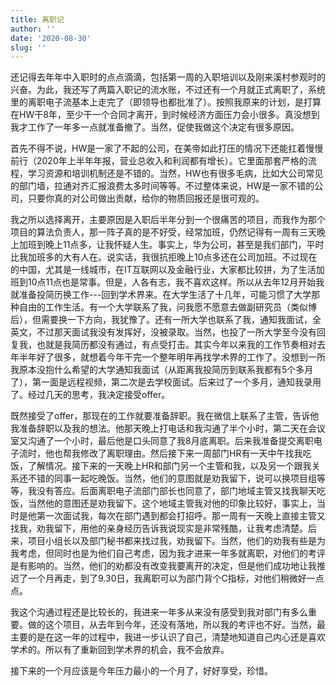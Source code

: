 ```yaml
---
title: 离职记
author: ''
date: '2020-08-30'
slug: ''
---
```


还记得去年年中入职时的点点滴滴，包括第一周的入职培训以及刚来溪村参观时的兴奋。为此，我还写了两篇入职记的流水账，不过还有一个月就正式离职了，系统里的离职电子流基本上走完了（即领导也都批准了）。按照我原来的计划，是打算在HW干8年，至少干一个合同才离开，到时候经济方面压力会小很多。真没想到我才工作了一年多一点就准备撤了。当然，促使我做这个决定有很多原因。

首先不得不说，HW是一家了不起的公司，在美帝如此打压的情况下还能扛着慢慢前行（2020年上半年年报，营业总收入和利润都有增长）。它里面那套严格的流程，学习资源和培训机制还是不错的。当然，HW也有很多毛病，比如大公司常见的部门墙，拉通对齐汇报浪费太多时间等等。不过整体来说，HW是一家不错的公司，只要你真的对公司做出贡献，给你的物质回报还是很可观的。

我之所以选择离开，主要原因是入职后半年分到一个很痛苦的项目，而我作为那个项目的算法负责人，那一阵子真的是不好受，经常加班，仍然记得有一周有三天晚上加班到晚上11点多，让我怀疑人生。事实上，华为公司，甚至是我们部门，平时比我加班多的大有人在。说实话，我很抗拒晚上10点多还在公司加班。不过现在的中国，尤其是一线城市，在IT互联网以及金融行业，大家都比较拼，为了生活加班到10点11点也是常事。但是，人各有志，我不喜欢这样。所以从去年12月开始我就准备投简历换工作---回到学术界来。在大学生活了十几年，可能习惯了大学那种自由的工作生活。有一个大学联系了我，问我愿不愿意去做副研究员（类似博后），但需要换一下方向，我犹豫了。还有一所大学也联系了我，通知我面试，全英文，不过那天面试我没有发挥好，没被录取。当然，也投了一所大学至今没有回复我，也就是我简历都没有通过，有点受打击。其实今年以来我的工作节奏相对去年半年好了很多，就想着今年干完一个整年明年再找学术界的工作了。没想到一所我原本没抱什么希望的大学通知我面试（从距离我投简历到联系我都有5个多月了），第一面是远程视频，第二次是去学校面试。后来过了一个多月，通知我录用了。经过几天的思考，我决定接受offer。

既然接受了offer，那现在的工作就要准备辞职。我在微信上联系了主管，告诉他我准备辞职以及我的想法。他那天晚上打电话和我沟通了半个小时，第二天在会议室又沟通了一个小时，最后他是口头同意了我8月底离职。后来我准备提交离职电子流时，他也帮我修改了离职理由。然后接下来一周部门HR有一天中午找我吃饭，了解情况。接下来的一天晚上HR和部门另一个主管和我，以及另一个跟我关系还不错的同事一起吃晚饭。当然，他们的意图就是劝我留下，说可以换项目组等等，我没有答应。后面离职电子流部门部长也同意了，部门地域主管又找我聊天吃饭，当然他的意图还是劝我留下。这个地域主管我对他的印象比较好，事实上，当时是他第一次面试我，每次在部门遇到都会打招呼。那一周有一天晚上直接主管又找我，劝我留下，用他的亲身经历告诉我说现实是非常残酷，让我考虑清楚。后来，项目小组长以及部门秘书都来找过我，劝我留下。当然，他们的劝我有些是为我考虑，但同时也是为他们自己考虑，因为我才进来一年多就离职，对他们的考评是有影响的。当然，他们的劝都没有改变我要离开的决定，但是他们成功地让我推迟了一个月再走，到了9.30日，我离职可以为部门背个C指标，对他们稍微好一点点。

我这个沟通过程还是比较长的，我进来一年多从来没有感受到我对部门有多么重要。做的这个项目，从去年到今年，还没有落地，所以我的考评也不好。当然，最主要的是在这一年的过程中，我进一步认识了自己，清楚地知道自己内心还是喜欢学术的。所以有了重新回到学术界的机会，我不会放弃。

接下来的一个月应该是今年压力最小的一个月了，好好享受，珍惜。

